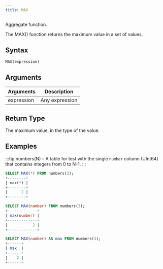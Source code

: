 ```yaml
---
title: MAX
---
```


Aggregate function.

The MAX() function returns the maximum value in a set of values.

## Syntax

```
MAX(expression)
```

## Arguments

| Arguments   | Description |
| ----------- | ----------- |
| expression  | Any expression |

## Return Type

The maximum value, in the type of the value.

## Examples

:::tip
    numbers(N) – A table for test with the single `number` column (UInt64) that contains integers from 0 to N-1.
:::

```sql
SELECT MAX(*) FROM numbers(3);
+--------+
| max(*) |
+--------+
|      2 |
+--------+

SELECT MAX(number) FROM numbers(3);
+-------------+
| max(number) |
+-------------+
|           2 |
+-------------+

SELECT MAX(number) AS max FROM numbers(3);
+------+
| max  |
+------+
|    2 |
+------+
```
